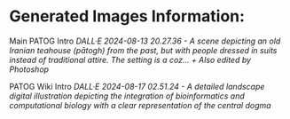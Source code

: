 # Generated Images Information:

Main PATOG Intro
_DALL·E 2024-08-13 20.27.36 - A scene depicting an old Iranian teahouse (pātogh) from the past, but with people dressed in suits instead of traditional attire. The setting is a coz... + Also edited by Photoshop_

PATOG Wiki Intro
_DALL·E 2024-08-17 02.51.24 - A detailed landscape digital illustration depicting the integration of bioinformatics and computational biology with a clear representation of the central dogma_

